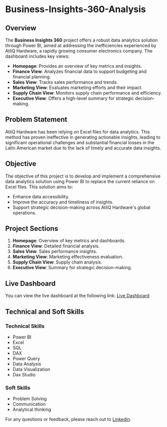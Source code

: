 # Business-Insights-360-Analysis

## Overview
The **Business Insights 360** project offers a robust data analytics solution through Power BI, aimed at addressing the inefficiencies experienced by AtliQ Hardware, a rapidly growing consumer electronics company. The dashboard includes key views:
- **Homepage**: Provides an overview of key metrics and insights.
- **Finance View**: Analyzes financial data to support budgeting and financial planning.
- **Sales View**: Tracks sales performance and trends.
- **Marketing View**: Evaluates marketing efforts and their impact.
- **Supply Chain View**: Monitors supply chain performance and efficiency.
- **Executive View**: Offers a high-level summary for strategic decision-making.
## Problem Statement
AtliQ Hardware has been relying on Excel files for data analytics. This method has proven ineffective in generating actionable insights, leading to significant operational challenges and substantial financial losses in the Latin American market due to the lack of timely and accurate data insights.
## Objective
The objective of this project is to develop and implement a comprehensive data analytics solution using Power BI to replace the current reliance on Excel files. This solution aims to:
- Enhance data accessibility.
- Improve the accuracy and timeliness of insights.
- Support strategic decision-making across AtliQ Hardware's global operations.
## Project Sections
1. **Homepage**: Overview of key metrics and dashboards.
2. **Finance View**: Detailed financial analysis.
3. **Sales View**: Sales performance insights.
4. **Marketing View**: Marketing effectiveness evaluation.
5. **Supply Chain View**: Supply chain analysis.
6. **Executive View**: Summary for strategic decision-making.
## Live Dashboard
You can view the live dashboard at the following link: [Live Dashboard](https://lnkd.in/gPRMvFne)
## Technical and Soft Skills
### Technical Skills
- Power BI
- Excel
- SQL
- DAX
- Power Query
- Data Analysis
- Data Visualization
- Dax Studio
### Soft Skills
- Problem Solving
- Communication
- Analytical thinking

For any questions or feedback, please reach out to [Linkedin](https://www.linkedin.com/in/shafana-09579328b/).
